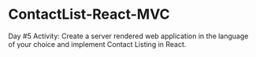 # ContactList-React-MVC
Day #5 Activity: Create a server rendered web application in the language of your choice and implement Contact Listing in React.
